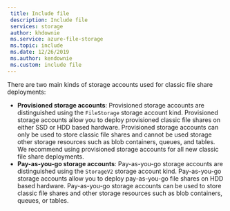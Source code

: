 ```yaml
---
 title: Include file
 description: Include file
 services: storage
 author: khdownie
 ms.service: azure-file-storage
 ms.topic: include
 ms.date: 12/26/2019
 ms.author: kendownie
 ms.custom: include file
---
```


There are two main kinds of storage accounts used for classic file share deployments: 

- **Provisioned storage accounts**: Provisioned storage accounts are distinguished using the `FileStorage` storage account kind. Provisioned storage accounts allow you to deploy provisioned classic file shares on either SSD or HDD based hardware. Provisioned storage accounts can only be used to store classic file shares and cannot be used storage other storage resources such as blob containers, queues, and tables. We recommend using provisioned storage accounts for all new classic file share deployments.
- **Pay-as-you-go storage accounts**: Pay-as-you-go storage accounts are distinguished using the `StorageV2` storage account kind. Pay-as-you-go storage accounts allow you to deploy pay-as-you-go file shares on HDD based hardware. Pay-as-you-go storage accounts can be used to store classic file shares and other storage resources such as blob containers, queues, or tables.
